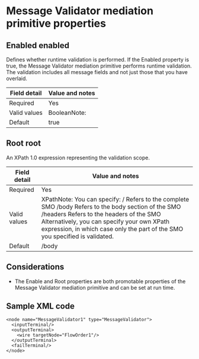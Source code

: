 # Message Validator mediation primitive properties

## Enabled enabled

Defines whether runtime validation is performed.
If the Enabled property is true, the Message Validator mediation primitive performs runtime
validation. The validation includes all message fields and not just those that you have
overlaid.

| Field detail   | Value and notes   |
|----------------|-------------------|
| Required       | Yes               |
| Valid values   | BooleanNote:      |
| Default        | true              |

## Root root

An XPath 1.0 expression representing the validation
scope.

| Field detail   | Value and notes                                                                                                                                                                                                                                                               |
|----------------|-------------------------------------------------------------------------------------------------------------------------------------------------------------------------------------------------------------------------------------------------------------------------------|
| Required       | Yes                                                                                                                                                                                                                                                                           |
| Valid values   | XPathNote: You can specify: / Refers to the complete SMO /body Refers to the body section of the SMO /headers Refers to the headers of the SMO   Alternatively, you can specify your own XPath expression, in which case only the part of the SMO you specified is validated. |
| Default        | /body                                                                                                                                                                                                                                                                         |

## Considerations

- The Enable and Root properties
are both promotable properties of the Message Validator mediation
primitive and can be set at run time.

## Sample XML code

```
<node name="MessageValidator1" type="MessageValidator">
  <inputTerminal/>
  <outputTerminal>
    <wire targetNode="FlowOrder1"/>
  </outputTerminal>
  <failTerminal/>
</node>
```